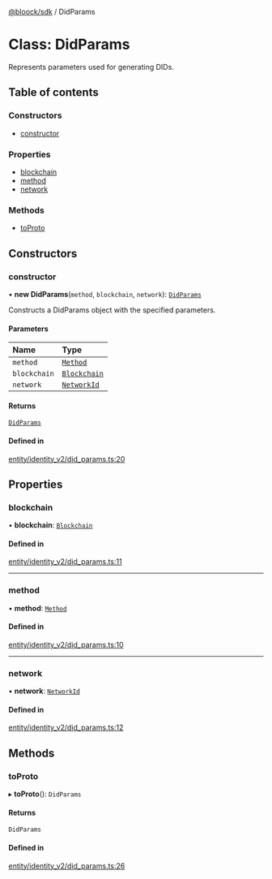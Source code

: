 [@bloock/sdk](../index.md) / DidParams

# Class: DidParams

Represents parameters used for generating DIDs.

## Table of contents

### Constructors

- [constructor](DidParams.md#constructor)

### Properties

- [blockchain](DidParams.md#blockchain)
- [method](DidParams.md#method)
- [network](DidParams.md#network)

### Methods

- [toProto](DidParams.md#toproto)

## Constructors

### constructor

• **new DidParams**(`method`, `blockchain`, `network`): [`DidParams`](DidParams.md)

Constructs a DidParams object with the specified parameters.

#### Parameters

| Name | Type |
| :------ | :------ |
| `method` | [`Method`](../enums/Method-1.md) |
| `blockchain` | [`Blockchain`](../enums/Blockchain-1.md) |
| `network` | [`NetworkId`](../enums/NetworkId-1.md) |

#### Returns

[`DidParams`](DidParams.md)

#### Defined in

[entity/identity_v2/did_params.ts:20](https://github.com/bloock/bloock-sdk/blob/6fda345/languages/js/src/entity/identity_v2/did_params.ts#L20)

## Properties

### blockchain

• **blockchain**: [`Blockchain`](../enums/Blockchain-1.md)

#### Defined in

[entity/identity_v2/did_params.ts:11](https://github.com/bloock/bloock-sdk/blob/6fda345/languages/js/src/entity/identity_v2/did_params.ts#L11)

___

### method

• **method**: [`Method`](../enums/Method-1.md)

#### Defined in

[entity/identity_v2/did_params.ts:10](https://github.com/bloock/bloock-sdk/blob/6fda345/languages/js/src/entity/identity_v2/did_params.ts#L10)

___

### network

• **network**: [`NetworkId`](../enums/NetworkId-1.md)

#### Defined in

[entity/identity_v2/did_params.ts:12](https://github.com/bloock/bloock-sdk/blob/6fda345/languages/js/src/entity/identity_v2/did_params.ts#L12)

## Methods

### toProto

▸ **toProto**(): `DidParams`

#### Returns

`DidParams`

#### Defined in

[entity/identity_v2/did_params.ts:26](https://github.com/bloock/bloock-sdk/blob/6fda345/languages/js/src/entity/identity_v2/did_params.ts#L26)
